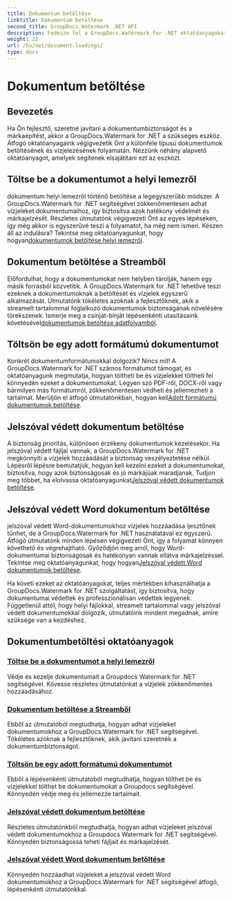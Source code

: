 ```yaml
---
title: Dokumentum betöltése
linktitle: Dokumentum betöltése
second_title: GroupDocs.Watermark .NET API
description: Fedezze fel a GroupDocs.Watermark for .NET oktatóanyagokat a dokumentumok betöltéséhez és vízjellel való ellátásához, lépésről lépésre szóló útmutatókkal biztosítva a dokumentumok biztonságát és a márkaépítést.
weight: 22
url: /hu/net/document-loadings/
type: docs
---
```

# Dokumentum betöltése

## Bevezetés
Ha Ön fejlesztő, szeretné javítani a dokumentumbiztonságot és a márkaépítést, akkor a GroupDocs.Watermark for .NET a szükséges eszköz. Átfogó oktatóanyagaink végigvezetik Önt a különféle típusú dokumentumok betöltésének és vízjelezésének folyamatán. Nézzünk néhány alapvető oktatóanyagot, amelyek segítenek elsajátítani ezt az eszközt.

## Töltse be a dokumentumot a helyi lemezről
 dokumentum helyi lemezről történő betöltése a legegyszerűbb módszer. A GroupDocs.Watermark for .NET segítségével zökkenőmentesen adhat vízjeleket dokumentumaihoz, így biztosítva azok hatékony védelmét és márkajelzését. Részletes útmutatónk végigvezeti Önt az egyes lépéseken, így még akkor is egyszerűvé teszi a folyamatot, ha még nem ismeri. Készen áll az indulásra? Tekintse meg oktatóanyagunkat, hogy hogyan[dokumentumok betöltése helyi lemezről](./load-document-from-local-disk/).

## Dokumentum betöltése a Streamből
 Előfordulhat, hogy a dokumentumokat nem helyben tárolják, hanem egy másik forrásból közvetítik. A GroupDocs.Watermark for .NET lehetővé teszi ezeknek a dokumentumoknak a betöltését és vízjelek egyszerű alkalmazását. Útmutatónk tökéletes azoknak a fejlesztőknek, akik a streamelt tartalommal foglalkozó dokumentumok biztonságának növelésére törekszenek. Ismerje meg a csínját-bínját lépésenkénti utasításaink követésével[dokumentumok betöltése adatfolyamból](./load-document-from-stream/).

## Töltsön be egy adott formátumú dokumentumot
Konkrét dokumentumformátumokkal dolgozik? Nincs mit! A GroupDocs.Watermark for .NET számos formátumot támogat, és oktatóanyagunk megmutatja, hogyan töltheti be és vízjelekkel töltheti fel könnyedén ezeket a dokumentumokat. Legyen szó PDF-ről, DOCX-ről vagy bármilyen más formátumról, zökkenőmentesen védheti és jellemezheti a tartalmat. Merüljön el átfogó útmutatónkban, hogyan kell[Adott formátumú dokumentumok betöltése](./load-specific-format-document/).

## Jelszóval védett dokumentum betöltése
 A biztonság prioritás, különösen érzékeny dokumentumok kezelésekor. Ha jelszóval védett fájljai vannak, a GroupDocs.Watermark for .NET megkönnyíti a vízjelek hozzáadását a biztonság veszélyeztetése nélkül. Lépésről lépésre bemutatjuk, hogyan kell kezelni ezeket a dokumentumokat, biztosítva, hogy azok biztonságosak és jó márkájúak maradjanak. Tudjon meg többet, ha elolvassa oktatóanyagunkat[Jelszóval védett dokumentumok betöltése](./load-password-protected-document/).

## Jelszóval védett Word dokumentum betöltése
 jelszóval védett Word-dokumentumokhoz vízjelek hozzáadása ijesztőnek tűnhet, de a GroupDocs.Watermark for .NET használatával ez egyszerű. Átfogó útmutatónk minden lépésen végigvezeti Önt, így a folyamat könnyen követhető és végrehajtható. Győződjön meg arról, hogy Word-dokumentumai biztonságosak és hatékonyan vannak ellátva márkajelzéssel. Tekintse meg oktatóanyagunkat, hogy hogyan[Jelszóval védett Word dokumentumok betöltése](./load-password-protected-word-document/).

Ha követi ezeket az oktatóanyagokat, teljes mértékben kihasználhatja a GroupDocs.Watermark for .NET szolgáltatást, így biztosítva, hogy dokumentumai védettek és professzionálisan védettek legyenek. Függetlenül attól, hogy helyi fájlokkal, streamelt tartalommal vagy jelszóval védett dokumentumokkal dolgozik, útmutatóink mindent megadnak, amire szüksége van a kezdéshez.
## Dokumentumbetöltési oktatóanyagok
### [Töltse be a dokumentumot a helyi lemezről](./load-document-from-local-disk/)
Védje és kezelje dokumentumait a Groupdocs Watermark for .NET segítségével. Kövesse részletes útmutatónkat a vízjelek zökkenőmentes hozzáadásához.
### [Dokumentum betöltése a Streamből](./load-document-from-stream/)
Ebből az útmutatóból megtudhatja, hogyan adhat vízjeleket dokumentumokhoz a GroupDocs.Watermark for .NET segítségével. Tökéletes azoknak a fejlesztőknek, akik javítani szeretnék a dokumentumbiztonságot.
### [Töltsön be egy adott formátumú dokumentumot](./load-specific-format-document/)
Ebből a lépésenkénti útmutatóból megtudhatja, hogyan tölthet be és vízjelekkel tölthet be dokumentumokat a Groupdocs segítségével. Könnyedén védje meg és jellemezze tartalmait.
### [Jelszóval védett dokumentum betöltése](./load-password-protected-document/)
Részletes útmutatónkból megtudhatja, hogyan adhat vízjeleket jelszóval védett dokumentumokhoz a Groupdocs Watermark for .NET segítségével. Könnyedén biztonságossá teheti fájljait és márkajelzését.
### [Jelszóval védett Word dokumentum betöltése](./load-password-protected-word-document/)
Könnyedén hozzáadhat vízjeleket a jelszóval védett Word dokumentumokhoz a GroupDocs.Watermark for .NET segítségével átfogó, lépésenkénti útmutatónkkal.